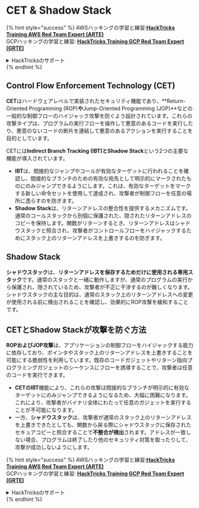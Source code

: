 # CET & Shadow Stack

{% hint style="success" %}
AWSハッキングの学習と練習:<img src="/.gitbook/assets/arte.png" alt="" data-size="line">[**HackTricks Training AWS Red Team Expert (ARTE)**](https://training.hacktricks.xyz/courses/arte)<img src="/.gitbook/assets/arte.png" alt="" data-size="line">\
GCPハッキングの学習と練習: <img src="/.gitbook/assets/grte.png" alt="" data-size="line">[**HackTricks Training GCP Red Team Expert (GRTE)**<img src="/.gitbook/assets/grte.png" alt="" data-size="line">](https://training.hacktricks.xyz/courses/grte)

<details>

<summary>HackTricksのサポート</summary>

* [**サブスクリプションプラン**](https://github.com/sponsors/carlospolop)をチェック！
* 💬 [**Discordグループ**](https://discord.gg/hRep4RUj7f)に参加するか、[**telegramグループ**](https://t.me/peass)に参加するか、**Twitter** 🐦 [**@hacktricks\_live**](https://twitter.com/hacktricks\_live)**をフォロー**してください。
* ハッキングトリックを共有するために、[**HackTricks**](https://github.com/carlospolop/hacktricks)と[**HackTricks Cloud**](https://github.com/carlospolop/hacktricks-cloud)のGitHubリポジトリにPRを提出してください。

</details>
{% endhint %}

## Control Flow Enforcement Technology (CET)

**CET**はハードウェアレベルで実装されたセキュリティ機能であり、**Return-Oriented Programming (ROP)**や**Jump-Oriented Programming (JOP)**などの一般的な制御フローのハイジャック攻撃を防ぐよう設計されています。これらの攻撃タイプは、プログラムの実行フローを操作して悪意のあるコードを実行したり、悪意のないコードの断片を連結して悪意のあるアクションを実行することを目的としています。

CETには**Indirect Branch Tracking (IBT)**と**Shadow Stack**という2つの主要な機能が導入されています。

* **IBT**は、間接的なジャンプやコールが有効なターゲットに行われることを確認し、間接的なブランチのための有効な宛先として明示的にマークされたものにのみジャンプできるようにします。これは、有効なターゲットをマークする新しい命令セットを使用して達成され、攻撃者が制御フローを任意の場所に逸らすのを防ぎます。
* **Shadow Stack**は、リターンアドレスの整合性を提供するメカニズムです。通常のコールスタックから別個に保護された、隠されたリターンアドレスのコピーを保持します。関数がリターンするとき、リターンアドレスはシャドウスタックと照合され、攻撃者がコントロールフローをハイジャックするためにスタック上のリターンアドレスを上書きするのを防ぎます。

## Shadow Stack

**シャドウスタック**は、**リターンアドレスを保存するためだけに使用される専用スタック**です。通常のスタックと一緒に動作しますが、通常のプログラムの実行から保護され、隠されているため、攻撃者が不正に干渉するのが難しくなります。シャドウスタックの主な目的は、通常のスタック上のリターンアドレスへの変更が使用される前に検出されることを確認し、効果的にROP攻撃を緩和することです。

## CETとShadow Stackが攻撃を防ぐ方法

**ROPおよびJOP攻撃**は、アプリケーションの制御フローをハイジャックする能力に依存しており、ポインタやスタック上のリターンアドレスを上書きすることを可能にする脆弱性を利用しています。既存のコードガジェットやリターン指向プログラミングガジェットのシーケンスにフローを誘導することで、攻撃者は任意のコードを実行できます。

* **CETのIBT**機能により、これらの攻撃は間接的なブランチが明示的に有効なターゲットにのみジャンプできるようになるため、大幅に困難になります。これにより、攻撃者がバイナリ全体にわたって任意のガジェットを実行することが不可能になります。
* 一方、**シャドウスタック**は、攻撃者が通常のスタック上のリターンアドレスを上書きできたとしても、関数から戻る際にシャドウスタックに保存されたセキュアコピーと照合することで**不整合が検出**されます。アドレスが一致しない場合、プログラムは終了したり他のセキュリティ対策を取ったりして、攻撃が成功しないようにします。 

{% hint style="success" %}
AWSハッキングの学習と練習:<img src="/.gitbook/assets/arte.png" alt="" data-size="line">[**HackTricks Training AWS Red Team Expert (ARTE)**](https://training.hacktricks.xyz/courses/arte)<img src="/.gitbook/assets/arte.png" alt="" data-size="line">\
GCPハッキングの学習と練習: <img src="/.gitbook/assets/grte.png" alt="" data-size="line">[**HackTricks Training GCP Red Team Expert (GRTE)**<img src="/.gitbook/assets/grte.png" alt="" data-size="line">](https://training.hacktricks.xyz/courses/grte)

<details>

<summary>HackTricksのサポート</summary>

* [**サブスクリプションプラン**](https://github.com/sponsors/carlospolop)をチェック！
* 💬 [**Discordグループ**](https://discord.gg/hRep4RUj7f)に参加するか、[**telegramグループ**](https://t.me/peass)に参加するか、**Twitter** 🐦 [**@hacktricks\_live**](https://twitter.com/hacktricks\_live)**をフォロー**してください。
* ハッキングトリックを共有するために、[**HackTricks**](https://github.com/carlospolop/hacktricks)と[**HackTricks Cloud**](https://github.com/carlospolop/hacktricks-cloud)のGitHubリポジトリにPRを提出してください。

</details>
{% endhint %}
